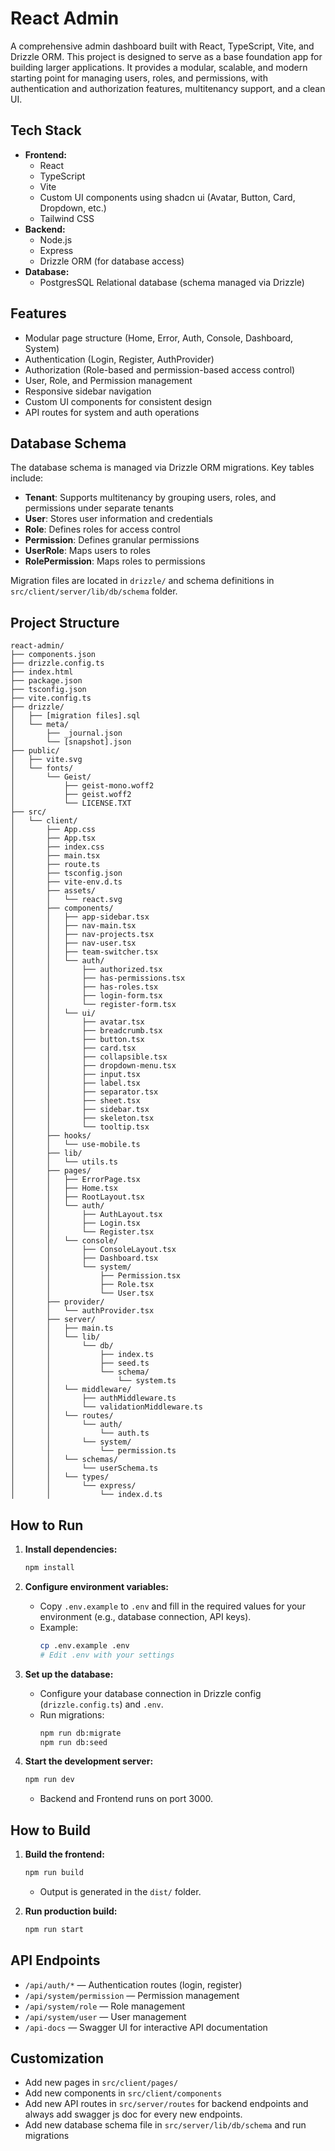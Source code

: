 
# React Admin

A comprehensive admin dashboard built with React, TypeScript, Vite, and Drizzle ORM. This project is designed to serve as a base foundation app for building larger applications. It provides a modular, scalable, and modern starting point for managing users, roles, and permissions, with authentication and authorization features, multitenancy support, and a clean UI.

## Tech Stack

- **Frontend:**
  - React
  - TypeScript
  - Vite
  - Custom UI components using shadcn ui (Avatar, Button, Card, Dropdown, etc.)
  - Tailwind CSS
- **Backend:**
  - Node.js
  - Express
  - Drizzle ORM (for database access)
- **Database:**
  - PostgresSQL Relational database (schema managed via Drizzle)

## Features

- Modular page structure (Home, Error, Auth, Console, Dashboard, System)
- Authentication (Login, Register, AuthProvider)
- Authorization (Role-based and permission-based access control)
- User, Role, and Permission management
- Responsive sidebar navigation
- Custom UI components for consistent design
- API routes for system and auth operations

## Database Schema

The database schema is managed via Drizzle ORM migrations. Key tables include:

- **Tenant**: Supports multitenancy by grouping users, roles, and permissions under separate tenants
- **User**: Stores user information and credentials
- **Role**: Defines roles for access control
- **Permission**: Defines granular permissions
- **UserRole**: Maps users to roles
- **RolePermission**: Maps roles to permissions

Migration files are located in `drizzle/` and schema definitions in `src/client/server/lib/db/schema` folder.

## Project Structure

```
react-admin/
├── components.json
├── drizzle.config.ts
├── index.html
├── package.json
├── tsconfig.json
├── vite.config.ts
├── drizzle/
│   ├── [migration files].sql
│   └── meta/
│       ├── _journal.json
│       └── [snapshot].json
├── public/
│   ├── vite.svg
│   └── fonts/
│       └── Geist/
│           ├── geist-mono.woff2
│           ├── geist.woff2
│           └── LICENSE.TXT
├── src/
│   └── client/
│       ├── App.css
│       ├── App.tsx
│       ├── index.css
│       ├── main.tsx
│       ├── route.ts
│       ├── tsconfig.json
│       ├── vite-env.d.ts
│       ├── assets/
│       │   └── react.svg
│       ├── components/
│       │   ├── app-sidebar.tsx
│       │   ├── nav-main.tsx
│       │   ├── nav-projects.tsx
│       │   ├── nav-user.tsx
│       │   ├── team-switcher.tsx
│       │   └── auth/
│       │       ├── authorized.tsx
│       │       ├── has-permissions.tsx
│       │       ├── has-roles.tsx
│       │       ├── login-form.tsx
│       │       └── register-form.tsx
│       │   └── ui/
│       │       ├── avatar.tsx
│       │       ├── breadcrumb.tsx
│       │       ├── button.tsx
│       │       ├── card.tsx
│       │       ├── collapsible.tsx
│       │       ├── dropdown-menu.tsx
│       │       ├── input.tsx
│       │       ├── label.tsx
│       │       ├── separator.tsx
│       │       ├── sheet.tsx
│       │       ├── sidebar.tsx
│       │       ├── skeleton.tsx
│       │       └── tooltip.tsx
│       ├── hooks/
│       │   └── use-mobile.ts
│       ├── lib/
│       │   └── utils.ts
│       ├── pages/
│       │   ├── ErrorPage.tsx
│       │   ├── Home.tsx
│       │   ├── RootLayout.tsx
│       │   └── auth/
│       │       ├── AuthLayout.tsx
│       │       ├── Login.tsx
│       │       └── Register.tsx
│       │   └── console/
│       │       ├── ConsoleLayout.tsx
│       │       ├── Dashboard.tsx
│       │       └── system/
│       │           ├── Permission.tsx
│       │           ├── Role.tsx
│       │           └── User.tsx
│       ├── provider/
│       │   └── authProvider.tsx
│       ├── server/
│       │   ├── main.ts
│       │   └── lib/
│       │       └── db/
│       │           ├── index.ts
│       │           ├── seed.ts
│       │           └── schema/
│       │               └── system.ts
│       │   └── middleware/
│       │       ├── authMiddleware.ts
│       │       └── validationMiddleware.ts
│       │   └── routes/
│       │       └── auth/
│       │           └── auth.ts
│       │       └── system/
│       │           └── permission.ts
│       │   └── schemas/
│       │       └── userSchema.ts
│       │   └── types/
│       │       └── express/
│       │           └── index.d.ts
```

## How to Run

1. **Install dependencies:**
   ```bash
   npm install
   ```

2. **Configure environment variables:**
   - Copy `.env.example` to `.env` and fill in the required values for your environment (e.g., database connection, API keys).
   - Example:
     ```bash
     cp .env.example .env
     # Edit .env with your settings
     ```

3. **Set up the database:**
   - Configure your database connection in Drizzle config (`drizzle.config.ts`) and `.env`.
   - Run migrations:
     ```bash
     npm run db:migrate
     npm run db:seed
     ```

3. **Start the development server:**
   ```bash
   npm run dev
   ```
   - Backend and Frontend runs on port 3000.

## How to Build

1. **Build the frontend:**
   ```bash
   npm run build
   ```
   - Output is generated in the `dist/` folder.

2. **Run production build:**
   ```bash
   npm run start
   ```

## API Endpoints

- `/api/auth/*` — Authentication routes (login, register)
- `/api/system/permission` — Permission management
- `/api/system/role` — Role management
- `/api/system/user` — User management
- `/api-docs` — Swagger UI for interactive API documentation

## Customization

- Add new pages in `src/client/pages/`
- Add new components in `src/client/components`
- Add new API routes in `src/server/routes` for backend endpoints and always add swagger js doc for every new endpoints.
- Add new database schema file in `src/server/lib/db/schema` and run migrations

